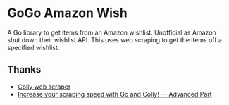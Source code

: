# GoGo Amazon Wish

A Go library to get items from an Amazon wishlist. Unofficial as Amazon
shut down their wishlist API. This uses web scraping to get the items
off a specified wishlist.

## Thanks

- [Colly web scraper](http://go-colly.org)
- [Increase your scraping speed with Go and Colly! — Advanced Part](https://medium.com/swlh/increase-your-scraping-speed-with-go-and-colly-advanced-part-a38648111ab2)
